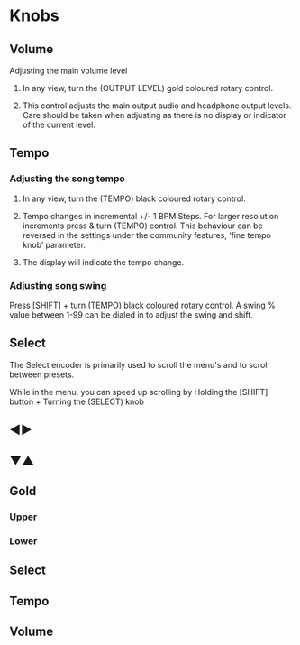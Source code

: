 # Knobs

## Volume

Adjusting the main volume level

1. In any view, turn the (OUTPUT LEVEL) gold coloured rotary control.

1. This control adjusts the main output audio and headphone output levels. Care should be taken when adjusting as there is no display or indicator of the current level.

## Tempo

### Adjusting the song tempo

1. In any view, turn the (TEMPO) black coloured rotary control.

1. Tempo changes in incremental +/- 1 BPM Steps. For larger resolution increments press & turn (TEMPO) control. This behaviour can be reversed in the settings under the community features, ‘fine tempo knob’ parameter.

1. The display will indicate the tempo change.

### Adjusting song swing

Press [SHIFT] + turn (TEMPO) black coloured rotary control. A swing % value between 1-99 can be dialed in to adjust the swing and shift.

## Select

The Select encoder is primarily used to scroll the menu's and to scroll between presets.

While in the menu, you can speed up scrolling by Holding the [SHIFT] button + Turning the (SELECT) knob

## ◄►
## ▼▲
## Gold
### Upper
### Lower
## Select
## Tempo
## Volume
